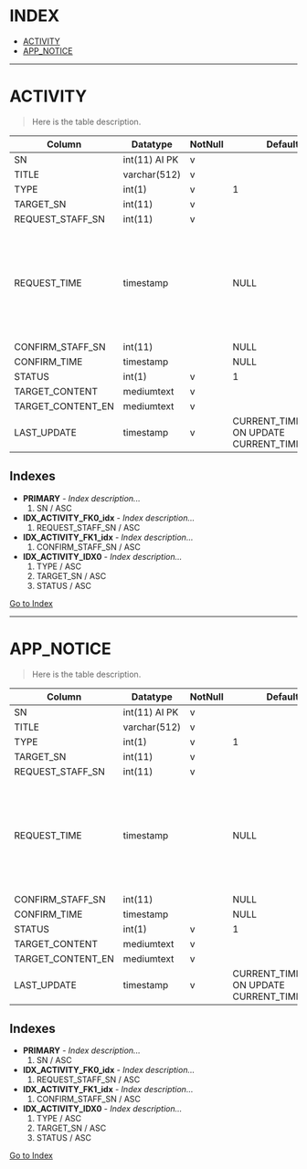 # **<div id="INDEX">INDEX</div>**
* [ACTIVITY](#ACTIVITY)
* [APP_NOTICE](#APP_NOTICE)

----------
# **<div id="ACTIVITY">ACTIVITY</div>**
> Here is the table description.

| Column            | Datatype      | NotNull | Default                                       | Comments                                                     |
| ----------------- | ------------- | ------- | --------------------------------------------- | ------------------------------------------------------------ |
| SN | int(11) AI PK | v | | |
| TITLE | varchar(512) | v | | |
| TYPE | int(1) | v | 1 | |
| TARGET_SN | int(11) | v | | |
| REQUEST_STAFF_SN | int(11) | v | | |
| REQUEST_TIME | timestamp | | NULL | ㅁㄴㅇㄹㅁㄴㅇㄹㅁㄴㅇㄹㅇㄴㅁㄹㅁㄴㅇㄹㅁㄴㅇㄹㅁㄹㅇㅁㄴㅇㄹㅁㄴㅇㄹㅁㄴㅇㄹ |
| CONFIRM_STAFF_SN | int(11) | | NULL | |
| CONFIRM_TIME | timestamp | | NULL | |
| STATUS | int(1) | v | 1 | |
| TARGET_CONTENT | mediumtext | v | | |
| TARGET_CONTENT_EN | mediumtext | v | | |
| LAST_UPDATE | timestamp | v | CURRENT_TIMESTAMP ON UPDATE CURRENT_TIMESTAMP | |

## Indexes
* **PRIMARY** - *Index description...*
    1. SN / ASC
* **IDX_ACTIVITY_FK0_idx** - *Index description...*
    1. REQUEST_STAFF_SN / ASC
* **IDX_ACTIVITY_FK1_idx** - *Index description...*
	1. CONFIRM_STAFF_SN / ASC
* **IDX_ACTIVITY_IDX0** - *Index description...*
	1. TYPE / ASC
	2. TARGET_SN / ASC
	3. STATUS / ASC

[Go to Index](#INDEX)

----------

# **<div id="APP_NOTICE">APP_NOTICE</div>**
> Here is the table description.

| Column            | Datatype      | NotNull | Default                                       | Comments                                                     |
| ----------------- | ------------- | ------- | --------------------------------------------- | ------------------------------------------------------------ |
| SN | int(11) AI PK | v | | |
| TITLE | varchar(512) | v | | |
| TYPE | int(1) | v | 1 | |
| TARGET_SN | int(11) | v | | |
| REQUEST_STAFF_SN | int(11) | v | | |
| REQUEST_TIME | timestamp | | NULL | ㅁㄴㅇㄹㅁㄴㅇㄹㅁㄴㅇㄹㅇㄴㅁㄹㅁㄴㅇㄹㅁㄴㅇㄹㅁㄹㅇㅁㄴㅇㄹㅁㄴㅇㄹㅁㄴㅇㄹ |
| CONFIRM_STAFF_SN | int(11) | | NULL | |
| CONFIRM_TIME | timestamp | | NULL | |
| STATUS | int(1) | v | 1 | |
| TARGET_CONTENT | mediumtext | v | | |
| TARGET_CONTENT_EN | mediumtext | v | | |
| LAST_UPDATE | timestamp | v | CURRENT_TIMESTAMP ON UPDATE CURRENT_TIMESTAMP | |

## Indexes
* **PRIMARY** - *Index description...*
    1. SN / ASC
* **IDX_ACTIVITY_FK0_idx** - *Index description...*
    1. REQUEST_STAFF_SN / ASC
* **IDX_ACTIVITY_FK1_idx** - *Index description...*
	1. CONFIRM_STAFF_SN / ASC
* **IDX_ACTIVITY_IDX0** - *Index description...*
	1. TYPE / ASC
	2. TARGET_SN / ASC
	3. STATUS / ASC

[Go to Index](#INDEX)


